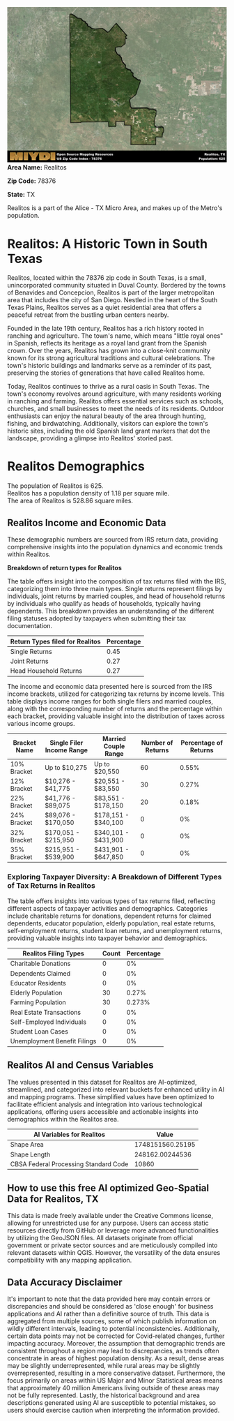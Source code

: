 ![Image Alt Text](../_images/78376.png)
**Area Name:** Realitos

**Zip Code:** 78376

**State:** TX

Realitos is a part of the Alice - TX Micro Area, and makes up  of the Metro's population.  

# Realitos: A Historic Town in South Texas  

Realitos, located within the 78376 zip code in South Texas, is a small, unincorporated community situated in Duval County. Bordered by the towns of Benavides and Concepcion, Realitos is part of the larger metropolitan area that includes the city of San Diego. Nestled in the heart of the South Texas Plains, Realitos serves as a quiet residential area that offers a peaceful retreat from the bustling urban centers nearby.

Founded in the late 19th century, Realitos has a rich history rooted in ranching and agriculture. The town's name, which means "little royal ones" in Spanish, reflects its heritage as a royal land grant from the Spanish crown. Over the years, Realitos has grown into a close-knit community known for its strong agricultural traditions and cultural celebrations. The town's historic buildings and landmarks serve as a reminder of its past, preserving the stories of generations that have called Realitos home.

Today, Realitos continues to thrive as a rural oasis in South Texas. The town's economy revolves around agriculture, with many residents working in ranching and farming. Realitos offers essential services such as schools, churches, and small businesses to meet the needs of its residents. Outdoor enthusiasts can enjoy the natural beauty of the area through hunting, fishing, and birdwatching. Additionally, visitors can explore the town's historic sites, including the old Spanish land grant markers that dot the landscape, providing a glimpse into Realitos' storied past.

# Realitos Demographics

The population of Realitos is 625.  
Realitos has a population density of 1.18 per square mile.  
The area of Realitos is 528.86 square miles.  

## Realitos Income and Economic Data

These demographic numbers are sourced from IRS return data, providing comprehensive insights into the population dynamics and economic trends within Realitos.

**Breakdown of return types for Realitos**

The table offers insight into the composition of tax returns filed with the IRS, categorizing them into three main types. Single returns represent filings by individuals, joint returns by married couples, and head of household returns by individuals who qualify as heads of households, typically having dependents. This breakdown provides an understanding of the different filing statuses adopted by taxpayers when submitting their tax documentation.

| Return Types filed for Realitos                              | Percentage          |
|----------------------------------------------------------|---------------------|
| Single Returns                                            | 0.45 |
| Joint Returns                                             | 0.27 |
| Head Household Returns                                    | 0.27 |

The income and economic data presented here is sourced from the IRS income brackets, utilized for categorizing tax returns by income levels. This table displays income ranges for both single filers and married couples, along with the corresponding number of returns and the percentage within each bracket, providing valuable insight into the distribution of taxes across various income groups.

| Bracket Name       | Single Filer Income Range | Married Couple Range | Number of Returns | Percentage of Returns |
|--------------------|----------------------------|----------------------|-------------------|-----------------------|
| 10% Bracket        | Up to $10,275              | Up to $20,550        | 60 | 0.55% |
| 12% Bracket        | $10,276 - $41,775          | $20,551 - $83,550    | 30 | 0.27% |
| 22% Bracket        | $41,776 - $89,075          | $83,551 - $178,150   | 20 | 0.18% |
| 24% Bracket        | $89,076 - $170,050         | $178,151 - $340,100  | 0 | 0% |
| 32% Bracket        | $170,051 - $215,950        | $340,101 - $431,900  | 0 | 0% |
| 35% Bracket        | $215,951 - $539,900        | $431,901 - $647,850  | 0 | 0% |

### Exploring Taxpayer Diversity: A Breakdown of Different Types of Tax Returns in Realitos

The table offers insights into various types of tax returns filed, reflecting different aspects of taxpayer activities and demographics. Categories include charitable returns for donations, dependent returns for claimed dependents, educator population, elderly population, real estate returns, self-employment returns, student loan returns, and unemployment returns, providing valuable insights into taxpayer behavior and demographics.

| Realitos Filing Types                    | Count | Percentage |
|--------------------------------------|-------|------------|
| Charitable Donations                 | 0 | 0% |
| Dependents Claimed                   | 0 | 0% |
| Educator Residents                   | 0 | 0% |
| Elderly Population                   | 30 | 0.27% |
| Farming Population                   | 30 | 0.273% |
| Real Estate Transactions             | 0 | 0% |
| Self-Employed Individuals            | 0 | 0% |
| Student Loan Cases                   | 0 | 0% |
| Unemployment Benefit Filings         | 0 | 0% |

## Realitos AI and Census Variables

The values presented in this dataset for Realitos are AI-optimized, streamlined, and categorized into relevant buckets for enhanced utility in AI and mapping programs. These simplified values have been optimized to facilitate efficient analysis and integration into various technological applications, offering users accessible and actionable insights into demographics within the Realitos area.

| AI Variables for Realitos | Value |
|-------------|-------|
| Shape Area | 1748151560.25195 |
| Shape Length | 248162.00244536 |
| CBSA Federal Processing Standard Code | 10860 |

## How to use this free AI optimized Geo-Spatial Data for Realitos, TX

This data is made freely available under the Creative Commons license, allowing for unrestricted use for any purpose. Users can access static resources directly from GitHub or leverage more advanced functionalities by utilizing the GeoJSON files. All datasets originate from official government or private sector sources and are meticulously compiled into relevant datasets within QGIS. However, the versatility of the data ensures compatibility with any mapping application.

## Data Accuracy Disclaimer
It's important to note that the data provided here may contain errors or discrepancies and should be considered as 'close enough' for business applications and AI rather than a definitive source of truth. This data is aggregated from multiple sources, some of which publish information on wildly different intervals, leading to potential inconsistencies. Additionally, certain data points may not be corrected for Covid-related changes, further impacting accuracy. Moreover, the assumption that demographic trends are consistent throughout a region may lead to discrepancies, as trends often concentrate in areas of highest population density. As a result, dense areas may be slightly underrepresented, while rural areas may be slightly overrepresented, resulting in a more conservative dataset. Furthermore, the focus primarily on areas within US Major and Minor Statistical areas means that approximately 40 million Americans living outside of these areas may not be fully represented. Lastly, the historical background and area descriptions generated using AI are susceptible to potential mistakes, so users should exercise caution when interpreting the information provided.
